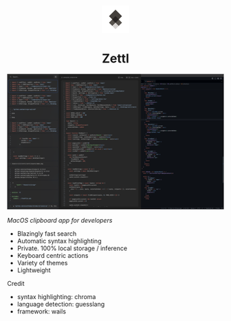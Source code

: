 <div align="center">
  <img src="/assets/icon.svg" alt="logo" height="64"/>
   <h1>Zettl</h1>
</div>

<p align="center">
  <img src="/assets/demo.png" alt="demo" />
</p>

_MacOS clipboard app for developers_

- Blazingly fast search
- Automatic syntax highlighting
- Private. 100% local storage / inference
- Keyboard centric actions
- Variety of themes
- Lightweight

Credit
- syntax highlighting: chroma
- language detection: guesslang
- framework: wails